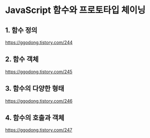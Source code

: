 # JavaScript 함수와 프로토타입 체이닝
## 1. 함수 정의
https://ggodong.tistory.com/244



## 2. 함수 객체
https://ggodong.tistory.com/245



## 3. 함수의 다양한 형태
https://ggodong.tistory.com/246


## 4. 함수의 호출과 객체
https://ggodong.tistory.com/247
